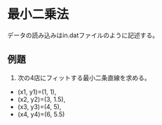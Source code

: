 # 最小二乗法

データの読み込みはin.datファイルのように記述する。

## 例題
1. 次の4店にフィットする最小二条直線を求める。
- (x1, y1)=(1, 1),
- (x2, y2)=(3, 1.5),
- (x3, y3)=(4, 5),
- (x4, y4)=(6, 5.5)
